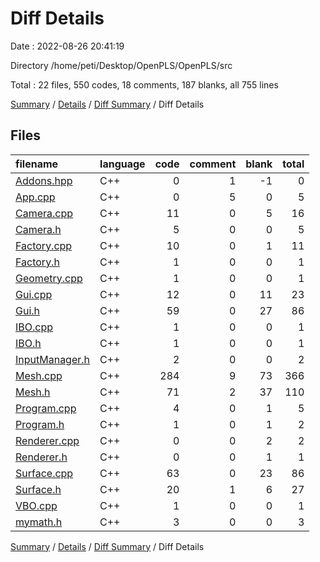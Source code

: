 # Diff Details

Date : 2022-08-26 20:41:19

Directory /home/peti/Desktop/OpenPLS/OpenPLS/src

Total : 22 files,  550 codes, 18 comments, 187 blanks, all 755 lines

[Summary](results.md) / [Details](details.md) / [Diff Summary](diff.md) / Diff Details

## Files
| filename | language | code | comment | blank | total |
| :--- | :--- | ---: | ---: | ---: | ---: |
| [Addons.hpp](/Addons.hpp) | C++ | 0 | 1 | -1 | 0 |
| [App.cpp](/App.cpp) | C++ | 0 | 5 | 0 | 5 |
| [Camera.cpp](/Camera.cpp) | C++ | 11 | 0 | 5 | 16 |
| [Camera.h](/Camera.h) | C++ | 5 | 0 | 0 | 5 |
| [Factory.cpp](/Factory.cpp) | C++ | 10 | 0 | 1 | 11 |
| [Factory.h](/Factory.h) | C++ | 1 | 0 | 0 | 1 |
| [Geometry.cpp](/Geometry.cpp) | C++ | 1 | 0 | 0 | 1 |
| [Gui.cpp](/Gui.cpp) | C++ | 12 | 0 | 11 | 23 |
| [Gui.h](/Gui.h) | C++ | 59 | 0 | 27 | 86 |
| [IBO.cpp](/IBO.cpp) | C++ | 1 | 0 | 0 | 1 |
| [IBO.h](/IBO.h) | C++ | 1 | 0 | 0 | 1 |
| [InputManager.h](/InputManager.h) | C++ | 2 | 0 | 0 | 2 |
| [Mesh.cpp](/Mesh.cpp) | C++ | 284 | 9 | 73 | 366 |
| [Mesh.h](/Mesh.h) | C++ | 71 | 2 | 37 | 110 |
| [Program.cpp](/Program.cpp) | C++ | 4 | 0 | 1 | 5 |
| [Program.h](/Program.h) | C++ | 1 | 0 | 1 | 2 |
| [Renderer.cpp](/Renderer.cpp) | C++ | 0 | 0 | 2 | 2 |
| [Renderer.h](/Renderer.h) | C++ | 0 | 0 | 1 | 1 |
| [Surface.cpp](/Surface.cpp) | C++ | 63 | 0 | 23 | 86 |
| [Surface.h](/Surface.h) | C++ | 20 | 1 | 6 | 27 |
| [VBO.cpp](/VBO.cpp) | C++ | 1 | 0 | 0 | 1 |
| [mymath.h](/mymath.h) | C++ | 3 | 0 | 0 | 3 |

[Summary](results.md) / [Details](details.md) / [Diff Summary](diff.md) / Diff Details